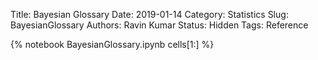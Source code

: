 Title: Bayesian Glossary
Date: 2019-01-14
Category: Statistics
Slug: BayesianGlossary
Authors: Ravin Kumar
Status: Hidden
Tags: Reference


{% notebook BayesianGlossary.ipynb cells[1:] %}

